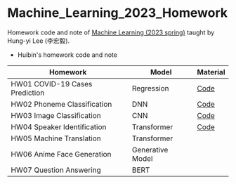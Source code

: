 # Machine_Learning_2023_Homework
Homework code and note of [Machine Learning (2023 spring)](https://speech.ee.ntu.edu.tw/~hylee/ml/2023-spring.php) taught by Hung-yi Lee (李宏毅).

* Huibin's homework code and note

| Homework | Model | Material |
| --- | --- | --- |
| HW01 COVID-19 Cases Prediction | Regression | [Code](https://github.com/HuibinMo/Machine_Learning_2023_Homework/blob/main/HW01_COVID19_Cases_Prediction_Regression_2022.ipynb) |
| HW02 Phoneme Classification | DNN | [Code](https://github.com/HuibinMo/Machine_Learning_2023_Homework/blob/main/HW02_Phoneme_Classification_DNN_2023.ipynb) |
| HW03 Image Classification | CNN | [Code](https://github.com/HuibinMo/Machine_Learning_2023_Homework/blob/main/HW03_Image_Classification_CNN_2023.ipynb) |
| HW04 Speaker Identification | Transformer | [Code](https://github.com/HuibinMo/Machine_Learning_2023_Homework/blob/main/HW04_Speaker_Identification_Transformer_2023.ipynb) |
| HW05 Machine Translation | Transformer | |
| HW06 Anime Face Generation | Generative Model | |
| HW07 Question Answering | BERT | |
